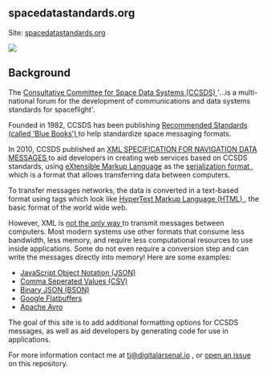 <h2>spacedatastandards.org</h2>
<p>Site: <a href='https://spacedatastandards.org'>spacedatastandards.org</a></p>

<img style="max-width:400px" src="https://github.com/DigitalArsenal/spacedatastandards.org/raw/master/images/IDE.gif">
<h2>
  Background
</h2>
<p>
  The
  <a href='https://public.ccsds.org/default.aspx'>
    Consultative Committee for Space Data Systems (CCSDS)
  </a>
  '...is a multi-national forum for the development of communications and
  data systems standards for spaceflight'.
</p>
<p>
  Founded in 1982, CCSDS has been publishing
  <a href='https://public.ccsds.org/Publications/BlueBooks.aspx'>
    Recommended Standards (called 'Blue Books')
  </a>
  to help standardize space messaging formats.
</p>
<p>
  In 2010, CCSDS published an
  <a href='https://public.ccsds.org/Pubs/505x0b1.pdf'>
    XML SPECIFICATION FOR NAVIGATION DATA MESSAGES
  </a>
  to aid developers in creating web services based on CCSDS standards, using
  <a href='https://en.wikipedia.org/wiki/XML'>eXtensible Markup Language</a>
  as the
  <a href='https://en.wikipedia.org/wiki/Serialization'>
    serialization format
  </a>
  , which is a format that allows transferring data between computers.
</p>
<p>
  To transfer messages networks, the data is converted in a text-based
  format using tags which look like
  <a href='https://developer.mozilla.org/en-US/docs/Web/HTML'>
    HyperText Markup Language (HTML)
  </a>
  , the basic format of the world wide web.
</p>
<p>
  However, XML is
  <a href='https://en.wikipedia.org/wiki/Comparison_of_data-serialization_formats'>
    not the only way
  </a>
  to transmit messages between computers. Most modern systems use other
  formats that consume less bandwidth, less memory, and require less
  computational resources to use inside applications. Some do not even
  require a conversion step and can write the messages directly into memory!
  Here are some examples:
</p>
<div>
  <ul>
    <li>
      <a href='https://tools.ietf.org/html/rfc8259' rel='nofollow'>
        JavaScript Object Notation (JSON)
      </a>
    </li>
    <li>
      <a href='https://tools.ietf.org/html/rfc4180' rel='nofollow'>
        Comma Seperated Values (CSV)
      </a>
    </li>
    <li>
      <a href='http://bsonspec.org/spec.html' rel='nofollow'>
        Binary JSON (BSON)
      </a>
    </li>
    <li>
      <a href='https://google.github.io/flatbuffers/' rel='nofollow'>
        Google Flatbuffers
      </a>
    </li>
    <li>
      <a href='https://avro.apache.org/docs/current/' rel='nofollow'>
        Apache Avro
      </a>
    </li>
  </ul>
</div>
<p>
  The goal of this site is to add additional formatting options for CCSDS
  messages, as well as aid developers by generating code for use in
  applications. 
</p>
<p>
  For more information contact me at
  <a href='mailto:tj@digitalarsenal.io'>tj@digitalarsenal.io</a>
  , or
  <a href='https://github.com/DigitalArsenal/spacedatastandards.org/issues'>
    open an issue
  </a>
  on this repository.
</p>
